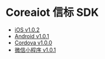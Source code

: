 # Coreaiot 信标 SDK

- [iOS v1.0.2](./iOS.md)
- [Android v1.0.1](./Android.md)
- [Cordova v1.0.0](./Cordova.md)
- [微信小程序 v1.0.1](./WechatMinigram.md)